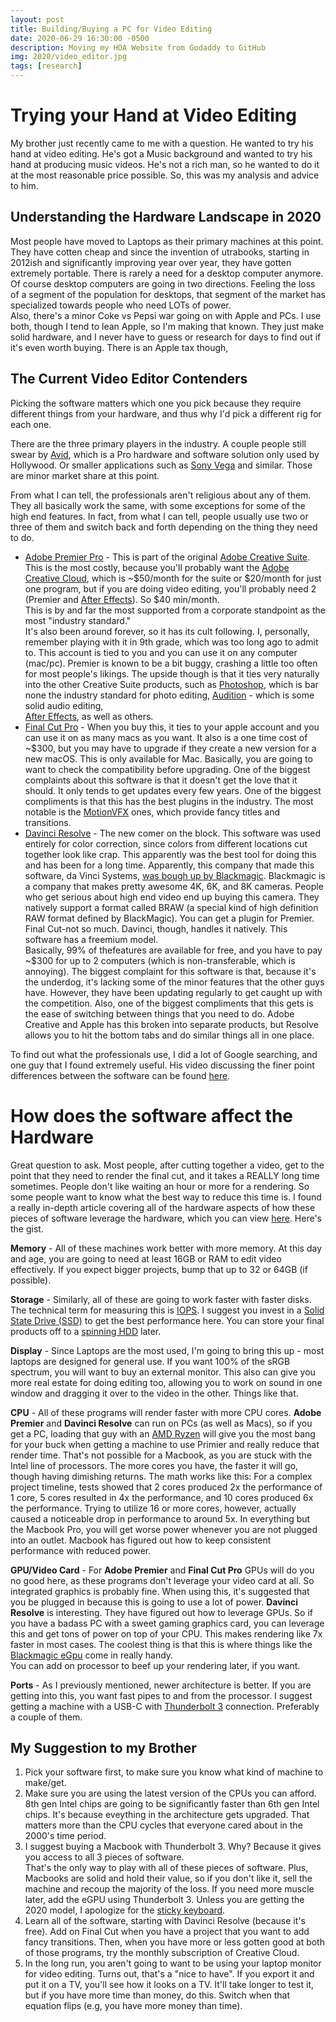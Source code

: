 ```yaml
---
layout: post
title: Building/Buying a PC for Video Editing
date: 2020-06-29 16:30:00 -0500
description: Moving my HOA Website from Godaddy to GitHub
img: 2020/video_editor.jpg
tags: [research]
---
```


# Trying your Hand at Video Editing

My brother just recently came to me with a question.  He wanted to try his hand at video editing.  He's got a Music
background and wanted to try his hand at producing music videos.  He's not a rich man, so he wanted to do it at the
most reasonable price possible.  So, this was my analysis and advice to him.


## Understanding the Hardware Landscape in 2020
Most people have moved to Laptops as their primary machines at this point.  They have cotten cheap and since the 
invention of utrabooks, starting in 2012ish and significantly improving year over year, they have gotten extremely 
portable. There is rarely a need for a desktop computer anymore.  Of course desktop computers are going in two 
directions.
Feeling the loss of a segment of the population for desktops, that segment of the market has specialized towards people
who need LOTs of power.   
Also, there's a minor Coke vs Pepsi war going on with Apple and PCs.  I use both, though I tend to lean Apple, so I'm
making that known.  They just make solid hardware, and I never have to guess or research for days to find out if it's
even worth buying.  There is an Apple tax though,


## The Current Video Editor Contenders

Picking the software matters which one you pick because they require different things from 
your hardware, and thus why I'd pick a different rig for each one.

There are the three primary players in the industry.  A couple 
people still swear by [Avid](https://www.avid.com/media-composer), which is a Pro hardware and software solution only 
used by Hollywood. Or smaller applications such as [Sony Vega](https://www.vegascreativesoftware.com/us/) and similar. 
Those are minor market share at this point.  

From what I can tell, the professionals aren't religious about any of them. They all basically work the same, with 
some exceptions for some of the high end features.  In fact, from what I can tell, people usually use two or three of 
them and switch back and forth depending on the thing they need to do.

* [Adobe Premier Pro](https://www.adobe.com/products/premiere.html) - This is part of the original 
[Adobe Creative Suite](https://en.wikipedia.org/wiki/Adobe_Creative_Suite).  
This is the most costly, because you'll probably want the [Adobe Creative Cloud](https://www.adobe.com/creativecloud.html), 
which is ~$50/month for the suite or $20/month for just one program, but if you are doing video editing, you'll 
probably need 2 (Premier and [After Effects](https://www.adobe.com/products/aftereffects.html)).  So $40 min/month.  
This is by and far the most supported from a corporate standpoint as the most "industry standard."  
It's also been around forever, so it has its cult following.  I, personally, remember playing with it in 9th grade, 
which was too long ago to admit to.  This account is tied to you and you can use it on any computer (mac/pc).  Premier 
is known to be a bit buggy, crashing a little too often for most people's likings.  The upside though is that it ties 
very naturally into the other Creative Suite products, such as [Photoshop](https://www.adobe.com/products/photoshop.html), 
which is bar none the industry standard for photo editing, 
[Audition](https://www.adobe.com/products/audition/audio-mixing-mastering.html) - which is some solid audio editing,  
[After Effects](https://www.adobe.com/products/aftereffects.html), as well as others.
* [Final Cut Pro](https://www.apple.com/final-cut-pro/) - When you buy this, it ties to your apple account and you can use it on as 
many macs as you want.  It also is a one time cost of ~$300, but you may have to upgrade if they create a new version 
for a new macOS.  This is only available for Mac. Basically, you are going to want to check the compatibility before 
upgrading.  One of the biggest complaints about this software is that it doesn't get the love that it should.  It only
tends to get updates every few years.  One of the biggest compliments is that this has the best plugins in the industry.
The most notable is the [MotionVFX](https://www.motionvfx.com/) ones, which provide fancy titles and transitions.
* [Davinci Resolve](https://www.blackmagicdesign.com/products/davinciresolve) - The new comer on the block.  This software 
was used entirely for color correction, since
colors from different locations cut together look like crap.  This apparently was the best tool for doing this and has
been for a long time.  Apparently, this company that made this software, da Vinci Systems, 
[was bough up by Blackmagic](https://en.wikipedia.org/wiki/DaVinci_Resolve).  Blackmagic is a company that makes pretty
awesome 4K, 6K, and 8K cameras.  People who get serious about high end video end up buying this camera.  They natively
support a format called BRAW (a special kind of high definition RAW format defined by BlackMagic).  You can get a plugin 
for Premier.  Final Cut-not so much.  Davinci, though, handles it natively.  This software has a freemium model.  
Basically, 99% of thefeatures are available for free, and you have to pay ~$300 for up to 2 computers (which is 
non-transferable, which is annoying).  The biggest complaint for this software is that, because it's the underdog, it's 
lacking some of the minor features that the other guys have.  However, they have been updating regularly to get caught 
up with the competition.  Also, one of the biggest compliments that this gets is the ease of switching between things 
that you need to do.  Adobe Creative and Apple has this broken into separate products, but Resolve allows you to hit 
the bottom tabs and do similar things all in one place. 

To find out what the professionals use, I did a lot of Google searching, and one guy that I found extremely useful.
His video discussing the finer point differences between the software can be found
[here](https://www.youtube.com/watch?v=A0YNzfoRqrM).

# How does the software affect the Hardware
Great question to ask.  Most people, after cutting together a video, get to the point that they need to render the final
cut, and it takes a REALLY long time sometimes.  People don't like waiting an hour or more for a rendering.  So some
people want to know what the best way to reduce this time is.  I found a really in-depth article covering all of the
hardware aspects of how these pieces of software leverage the hardware, which you can view 
[here](https://old.logicalincrements.com/articles/videoediting).  Here's the gist.  


**Memory** - All of these machines work better with more memory.  At this day and age, you are going to need at least 16GB or RAM
to edit video effectively.  If you expect bigger projects, bump that up to 32 or 64GB (if possible).  

**Storage** - Similarly, all of these are going to work faster with faster disks.  The technical term for measuring this 
is [IOPS](https://en.wikipedia.org/wiki/IOPS). I suggest you invest in a 
[Solid State Drive (SSD)](https://en.wikipedia.org/wiki/Solid-state_drive) to get the best performance here. You can 
store your final products off to a [spinning HDD](https://en.wikipedia.org/wiki/Hard_disk_drive) later.

**Display** - Since Laptops are the most used, I'm going to bring this up - most laptops are designed for general use.  If you want 
100% of the sRGB spectrum, you will want to buy an external monitor.  This also can give you more real estate for doing
editing too, allowing you to work on sound in one window and dragging it over to the video in the other.  Things like 
that.

**CPU** - All of these programs will render faster with more CPU cores.  **Adobe Premier** and **Davinci Resolve** can 
run on PCs (as well as Macs), so if you get a PC,  loading that guy with an 
[AMD Ryzen](https://www.digitaltrends.com/computing/amd-vs-intel/) will give you the most bang for your buck when 
getting a machine to use Primier and really reduce that render time. That's not possible for a Macbook, as you are 
stuck with the Intel line of processors.  The more cores you have, the faster it will go, though having dimishing 
returns. The math works like this: For a complex project timeline, tests showed that 2 cores produced 2x the performance 
of 1 core, 5 cores resulted in 4x the performance, and 10 cores produced 6x the performance. Trying to utilize 16 or 
more cores, however, actually caused a noticeable drop in performance to around 5x. In everything but the Macbook Pro,
you will get worse power whenever you are not plugged into an outlet.  Macbook has figured out how to keep consistent
performance with reduced power.

**GPU/Video Card** - For **Adobe Premier** and **Final Cut Pro** GPUs will do you no good here, as these programs don't 
leverage your video card at all.  So integrated graphics is probably fine.  When using this, it's suggested that you be 
plugged in because this is going to use a lot of power.  **Davinci Resolve** is interesting. They have figured out 
how to leverage GPUs.  So if you have a badass PC with a sweet gaming graphics card, you can leverage this and get tons 
of power on top of your CPU.  This makes rendering like 7x faster in most cases.  The coolest thing is that this is 
where things like the [Blackmagic eGpu](https://www.blackmagicdesign.com/products/blackmagicegpu/) come in really handy.  
You can add on processor to beef up your rendering later, if you want. 

**Ports** - As I previously mentioned, newer architecture is better.  If you are getting into this, you want fast pipes to
and from the processor. I suggest getting a machine with a USB-C with
[Thunderbolt 3](https://thunderbolttechnology.net/consumer/#:~:text=Thunderbolt%E2%84%A2%203%20brings%20lightning,%2C%20display%2C%20or%20data%20device.) 
connection.  Preferably a couple of them.


## My Suggestion to my Brother

1. Pick your software first, to make sure you know what kind of machine to make/get.  
2. Make sure you are using the latest version of the CPUs you can afford.  8th gen Intel chips are going to be 
significantly faster than 6th gen Intel chips.  It's because eveything in the architecture gets upgraded.  That matters
more than the CPU cycles that everyone cared about in the 2000's time period.
3. I suggest buying a Macbook with Thunderbolt 3.  Why?  Because it gives you access to all 3 pieces of software.  
That's the only way to play with all of these pieces of software. Plus, Macbooks are solid and hold their value, so if 
you don't like it, sell the machine and recoup the majority of the loss.  If you need more muscle later, add the eGPU
using Thunderbolt 3.  Unless you are getting the 2020 model, I apologize for the 
[sticky keyboard](https://9to5mac.com/2018/06/22/apple-macbook-pro-keyboard-sticky-repair-refund/).
4. Learn all of the software, starting with Davinci Resolve (because it's free).  Add on Final Cut when you have a 
project that you want to add fancy transitions.  Then, when you have more or less gotten good at both of those 
programs, try the monthly subscription of Creative Cloud.
5. In the long run, you aren't going to want to be using your laptop monitor for video editing. Turns out, that's a 
"nice to have".  If you export it and put it on a TV, you'll see how it looks on a TV.  It'll take longer to test it,
but if you have more time than money, do this.  Switch when that equation flips (e.g, you have more money than time).
